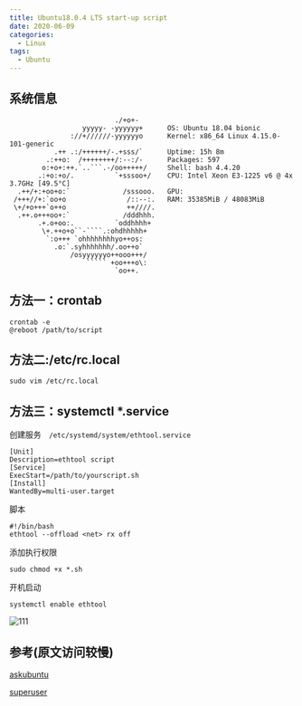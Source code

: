 ```yaml
---
title: Ubuntu18.0.4 LTS start-up script
date: 2020-06-09
categories:
  - Linux
tags:
  - Ubuntu
---
```


## 系统信息

```shell
                          ./+o+-       
                  yyyyy- -yyyyyy+      OS: Ubuntu 18.04 bionic
               ://+//////-yyyyyyo      Kernel: x86_64 Linux 4.15.0-101-generic
           .++ .:/++++++/-.+sss/`      Uptime: 15h 8m
         .:++o:  /++++++++/:--:/-      Packages: 597
        o:+o+:++.`..```.-/oo+++++/     Shell: bash 4.4.20
       .:+o:+o/.          `+sssoo+/    CPU: Intel Xeon E3-1225 v6 @ 4x 3.7GHz [49.5°C]
  .++/+:+oo+o:`             /sssooo.   GPU: 
 /+++//+:`oo+o               /::--:.   RAM: 35385MiB / 48083MiB
 \+/+o+++`o++o               ++////.  
  .++.o+++oo+:`             /dddhhh.  
       .+.o+oo:.          `oddhhhh+   
        \+.++o+o``-````.:ohdhhhhh+    
         `:o+++ `ohhhhhhhhyo++os:     
           .o:`.syhhhhhhh/.oo++o`     
               /osyyyyyyo++ooo+++/    
                   ````` +oo+++o\:    
                          `oo++.    
```

## 方法一：crontab

```shell
crontab -e
@reboot /path/to/script
```

## 方法二:/etc/rc.local

```shell
sudo vim /etc/rc.local
```

## 方法三：systemctl *.service

创建服务　`/etc/systemd/system/ethtool.service`

```shell
[Unit]
Description=ethtool script
[Service]
ExecStart=/path/to/yourscript.sh
[Install]
WantedBy=multi-user.target
```

脚本

```shell
#!/bin/bash
ethtool --offload <net> rx off
```

添加执行权限

```shell
sudo chmod +x *.sh
```

开机启动

```shell
systemctl enable ethtool
```

![111](https://gitee.com/snowyan/image/raw/master/1591669523_20200609102516673_955995781.png)

## 参考(原文访问较慢)

[askubuntu](https://askubuntu.com/questions/1151080/how-do-i-run-a-script-as-sudo-at-boot-time-on-ubuntu-18-04-server)

[superuser](https://superuser.com/questions/1441408/running-scripts-on-start-up-on-ubuntu-18-04)
